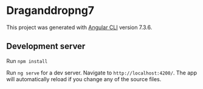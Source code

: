 # Draganddropng7

This project was generated with [Angular CLI](https://github.com/angular/angular-cli) version 7.3.6.

## Development server
Run `npm install`

Run `ng serve` for a dev server. Navigate to `http://localhost:4200/`. The app will automatically reload if you change any of the source files.

